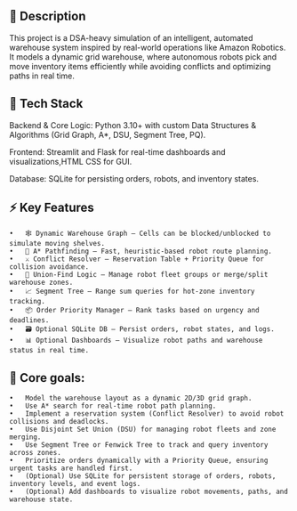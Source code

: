## 📝 Description
This project is a DSA-heavy simulation of an intelligent, automated warehouse system inspired by real-world operations like Amazon Robotics.
It models a dynamic grid warehouse, where autonomous robots pick and move inventory items efficiently while avoiding conflicts and optimizing paths in real time.

## 🚀 Tech Stack
Backend & Core Logic: Python 3.10+ with custom Data Structures & Algorithms (Grid Graph, A*, DSU, Segment Tree, PQ).

Frontend: Streamlit and Flask for real-time dashboards and visualizations,HTML CSS for GUI.

Database: SQLite for persisting orders, robots, and inventory states.

## ⚡ Key Features
	•	🕸️ Dynamic Warehouse Graph — Cells can be blocked/unblocked to simulate moving shelves.
	•	🚦 A* Pathfinding — Fast, heuristic-based robot route planning.
	•	⚔️ Conflict Resolver — Reservation Table + Priority Queue for collision avoidance.
	•	🔗 Union-Find Logic — Manage robot fleet groups or merge/split warehouse zones.
	•	📈 Segment Tree — Range sum queries for hot-zone inventory tracking.
	•	📦 Order Priority Manager — Rank tasks based on urgency and deadlines.
	•	🗃️ Optional SQLite DB — Persist orders, robot states, and logs.
	•	📊 Optional Dashboards — Visualize robot paths and warehouse status in real time.

## 🔑 Core goals:
	•	Model the warehouse layout as a dynamic 2D/3D grid graph.
	•	Use A* search for real-time robot path planning.
	•	Implement a reservation system (Conflict Resolver) to avoid robot collisions and deadlocks.
	•	Use Disjoint Set Union (DSU) for managing robot fleets and zone merging.
	•	Use Segment Tree or Fenwick Tree to track and query inventory across zones.
	•	Prioritize orders dynamically with a Priority Queue, ensuring urgent tasks are handled first.
	•	(Optional) Use SQLite for persistent storage of orders, robots, inventory levels, and event logs.
	•	(Optional) Add dashboards to visualize robot movements, paths, and warehouse state.
 
